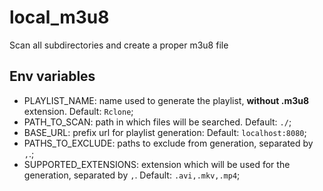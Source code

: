 # local_m3u8
Scan all subdirectories and create a proper m3u8 file

## Env variables
- PLAYLIST_NAME: name used to generate the playlist, **without .m3u8** extension. Default: `Rclone`;
- PATH_TO_SCAN: path in which files will be searched. Default: `./`;
- BASE_URL: prefix url for playlist generation: Default: `localhost:8080`;
- PATHS_TO_EXCLUDE: paths to exclude from generation, separated by `,`.;
- SUPPORTED_EXTENSIONS: extension which will be used for the generation, separated by `,`. Default: `.avi,.mkv,.mp4`;
